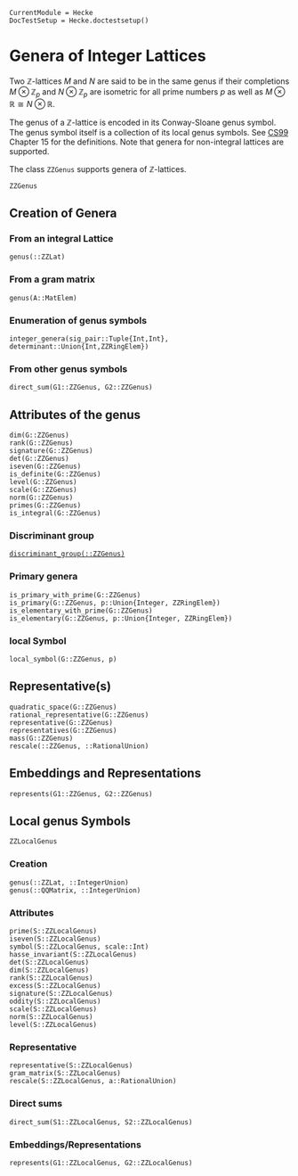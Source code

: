 ```@meta
CurrentModule = Hecke
DocTestSetup = Hecke.doctestsetup()
```
# Genera of Integer Lattices

Two $\mathbb{Z}$-lattices $M$ and $N$ are said to be in the same genus if
their completions $M \otimes \mathbb{Z}_p$ and $N \otimes \mathbb{Z}_p$ are isometric for all
prime numbers $p$ as well as $M \otimes \mathbb{R} \cong N\otimes \mathbb{R}$.

The genus of a $\mathbb{Z}$-lattice is encoded in its Conway-Sloane genus symbol.
The genus symbol itself is a collection of its local genus symbols.
See [CS99](@cite) Chapter 15 for the definitions.
Note that genera for non-integral lattices are supported.

The class `ZZGenus` supports genera of $\mathbb{Z}$-lattices.

```@docs
ZZGenus
```

## Creation of Genera

### From an integral Lattice

```@docs
genus(::ZZLat)
```

### From a gram matrix

```@docs
genus(A::MatElem)
```

### Enumeration of genus symbols

```@docs
integer_genera(sig_pair::Tuple{Int,Int}, determinant::Union{Int,ZZRingElem})
```
### From other genus symbols
```@docs
direct_sum(G1::ZZGenus, G2::ZZGenus)
```

## Attributes of the genus

```@docs
dim(G::ZZGenus)
rank(G::ZZGenus)
signature(G::ZZGenus)
det(G::ZZGenus)
iseven(G::ZZGenus)
is_definite(G::ZZGenus)
level(G::ZZGenus)
scale(G::ZZGenus)
norm(G::ZZGenus)
primes(G::ZZGenus)
is_integral(G::ZZGenus)
```
### Discriminant group
[`discriminant_group(::ZZGenus)`](@ref)

### Primary genera

```@docs
is_primary_with_prime(G::ZZGenus)
is_primary(G::ZZGenus, p::Union{Integer, ZZRingElem})
is_elementary_with_prime(G::ZZGenus)
is_elementary(G::ZZGenus, p::Union{Integer, ZZRingElem})
```

### local Symbol
```@docs
local_symbol(G::ZZGenus, p)
```

## Representative(s)

```@docs
quadratic_space(G::ZZGenus)
rational_representative(G::ZZGenus)
representative(G::ZZGenus)
representatives(G::ZZGenus)
mass(G::ZZGenus)
rescale(::ZZGenus, ::RationalUnion)
```

## Embeddings and Representations
```@docs
represents(G1::ZZGenus, G2::ZZGenus)
```

## Local genus Symbols

```@docs
ZZLocalGenus
```

### Creation

```@docs
genus(::ZZLat, ::IntegerUnion)
genus(::QQMatrix, ::IntegerUnion)
```

### Attributes
```@docs
prime(S::ZZLocalGenus)
iseven(S::ZZLocalGenus)
symbol(S::ZZLocalGenus, scale::Int)
hasse_invariant(S::ZZLocalGenus)
det(S::ZZLocalGenus)
dim(S::ZZLocalGenus)
rank(S::ZZLocalGenus)
excess(S::ZZLocalGenus)
signature(S::ZZLocalGenus)
oddity(S::ZZLocalGenus)
scale(S::ZZLocalGenus)
norm(S::ZZLocalGenus)
level(S::ZZLocalGenus)
```
### Representative
```@docs
representative(S::ZZLocalGenus)
gram_matrix(S::ZZLocalGenus)
rescale(S::ZZLocalGenus, a::RationalUnion)
```

### Direct sums
```@docs
direct_sum(S1::ZZLocalGenus, S2::ZZLocalGenus)
```

### Embeddings/Representations
```@docs
represents(G1::ZZLocalGenus, G2::ZZLocalGenus)
```

